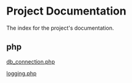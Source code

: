 # Project Documentation

The index for the project's documentation.

## php

[db_connection.php][db_connection.php]

[logging.php][logging.php]

[db_connection.php]: db_connection.php.md
[logging.php]: logging.php.md

